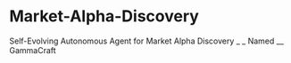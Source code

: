 # Market-Alpha-Discovery
Self-Evolving Autonomous Agent for Market Alpha Discovery _ _ Named __ GammaCraft

